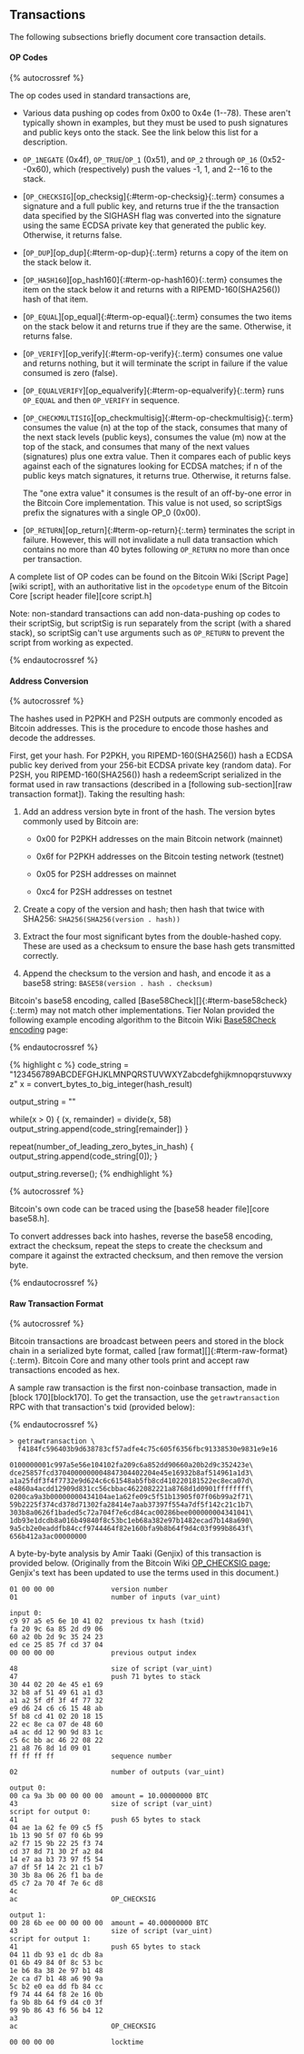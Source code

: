 ## Transactions

The following subsections briefly document core transaction details.

#### OP Codes

{% autocrossref %}

The op codes used in standard transactions are,

* Various data pushing op codes from 0x00 to 0x4e (1--78). These aren't
  typically shown in examples, but they must be used to push
  signatures and public keys onto the stack. See the link below this list
  for a description.

* `OP_1NEGATE` (0x4f), `OP_TRUE`/`OP_1` (0x51), and `OP_2` through
  `OP_16` (0x52--0x60), which (respectively) push the values -1, 1, and
  2--16 to the stack.

* [`OP_CHECKSIG`][op_checksig]{:#term-op-checksig}{:.term} consumes a signature and a full public key, and returns
  true if the the transaction data specified by the SIGHASH flag was
  converted into the signature using the same ECDSA private key that
  generated the public key.  Otherwise, it returns false.

* [`OP_DUP`][op_dup]{:#term-op-dup}{:.term} returns a copy of the item on the stack below it.

* [`OP_HASH160`][op_hash160]{:#term-op-hash160}{:.term} consumes the item on the stack below it and returns with
  a RIPEMD-160(SHA256()) hash of that item.

* [`OP_EQUAL`][op_equal]{:#term-op-equal}{:.term} consumes the two items on the stack below it and returns
  true if they are the same.  Otherwise, it returns false.

* [`OP_VERIFY`][op_verify]{:#term-op-verify}{:.term} consumes one value and returns nothing, but it will
  terminate the script in failure if the value consumed is zero (false).

* [`OP_EQUALVERIFY`][op_equalverify]{:#term-op-equalverify}{:.term} runs `OP_EQUAL` and then `OP_VERIFY` in sequence.

* [`OP_CHECKMULTISIG`][op_checkmultisig]{:#term-op-checkmultisig}{:.term} consumes the value (n) at the top of the stack,
  consumes that many of the next stack levels (public keys), consumes
  the value (m) now at the top of the stack, and consumes that many of
  the next values (signatures) plus one extra value. Then it compares
  each of public keys against each of the signatures looking for ECDSA
  matches; if n of the public keys match signatures, it returns true.
  Otherwise, it returns false.

    The "one extra value" it consumes is the result of an off-by-one
    error in the Bitcoin Core implementation. This value is not used, so
    scriptSigs prefix the signatures with a single OP_0 (0x00).

* [`OP_RETURN`][op_return]{:#term-op-return}{:.term} terminates the script in failure. However, this will not
  invalidate a null data transaction which contains no more than 40
  bytes following `OP_RETURN` no more than once per transaction.

A complete list of OP codes can be found on the Bitcoin Wiki [Script
Page][wiki script], with an authoritative list in the `opcodetype` enum
of the Bitcoin Core [script header file][core script.h]

Note: non-standard transactions can add non-data-pushing op codes to
their scriptSig, but scriptSig is run separately from the script (with a
shared stack), so scriptSig can't use arguments such as `OP_RETURN` to
prevent the script from working as expected.

{% endautocrossref %}

#### Address Conversion

{% autocrossref %}

The hashes used in P2PKH and P2SH outputs are commonly encoded as Bitcoin
addresses.  This is the procedure to encode those hashes and decode the
addresses.

First, get your hash.  For P2PKH, you RIPEMD-160(SHA256()) hash a ECDSA
public key derived from your 256-bit ECDSA private key (random data).
For P2SH, you RIPEMD-160(SHA256()) hash a redeemScript serialized in the
format used in raw transactions (described in a [following
sub-section][raw transaction format]).  Taking the resulting hash:

1. Add an address version byte in front of the hash.  The version
bytes commonly used by Bitcoin are:

    * 0x00 for P2PKH addresses on the main Bitcoin network (mainnet)

    * 0x6f for P2PKH addresses on the Bitcoin testing network (testnet)

    * 0x05 for P2SH addresses on mainnet

    * 0xc4 for P2SH addresses on testnet

2. Create a copy of the version and hash; then hash that twice with SHA256: `SHA256(SHA256(version . hash))`

3. Extract the four most significant bytes from the double-hashed copy.
   These are used as a checksum to ensure the base hash gets transmitted
   correctly.

4. Append the checksum to the version and hash, and encode it as a base58
   string: <!--[-->`BASE58(version . hash . checksum)`<!--]-->
 
Bitcoin's base58 encoding, called [Base58Check][]{:#term-base58check}{:.term} may not match other implementations. Tier
Nolan provided the following example encoding algorithm to the Bitcoin
Wiki [Base58Check
encoding](https://en.bitcoin.it/wiki/Base58Check_encoding) page:

{% endautocrossref %}

{% highlight c %}
code_string = "123456789ABCDEFGHJKLMNPQRSTUVWXYZabcdefghijkmnopqrstuvwxyz"
x = convert_bytes_to_big_integer(hash_result)

output_string = ""

while(x > 0) 
   {
       (x, remainder) = divide(x, 58)
       output_string.append(code_string[remainder])
   }

repeat(number_of_leading_zero_bytes_in_hash)
   {
   output_string.append(code_string[0]);
   }

output_string.reverse();
{% endhighlight %}

{% autocrossref %}

Bitcoin's own code can be traced using the [base58 header
file][core base58.h].

To convert addresses back into hashes, reverse the base58 encoding, extract
the checksum, repeat the steps to create the checksum and compare it
against the extracted checksum, and then remove the version byte.

{% endautocrossref %}

#### Raw Transaction Format

{% autocrossref %}

Bitcoin transactions are broadcast between peers and stored in the
block chain in a serialized byte format, called [raw format][]{:#term-raw-format}{:.term}. Bitcoin Core
and many other tools print and accept raw transactions encoded as hex.

A sample raw transaction is the first non-coinbase transaction, made in
[block 170][block170].  To get the transaction, use the `getrawtransaction` RPC with
that transaction's txid (provided below):

{% endautocrossref %}

~~~
> getrawtransaction \
  f4184fc596403b9d638783cf57adfe4c75c605f6356fbc91338530e9831e9e16

0100000001c997a5e56e104102fa209c6a852dd90660a20b2d9c352423e\
dce25857fcd3704000000004847304402204e45e16932b8af514961a1d3\
a1a25fdf3f4f7732e9d624c6c61548ab5fb8cd410220181522ec8eca07d\
e4860a4acdd12909d831cc56cbbac4622082221a8768d1d0901ffffffff\
0200ca9a3b00000000434104ae1a62fe09c5f51b13905f07f06b99a2f71\
59b2225f374cd378d71302fa28414e7aab37397f554a7df5f142c21c1b7\
303b8a0626f1baded5c72a704f7e6cd84cac00286bee000000004341041\
1db93e1dcdb8a016b49840f8c53bc1eb68a382e97b1482ecad7b148a690\
9a5cb2e0eaddfb84ccf9744464f82e160bfa9b8b64f9d4c03f999b8643f\
656b412a3ac00000000
~~~

A byte-by-byte analysis by Amir Taaki (Genjix) of this transaction is
provided below.  (Originally from the Bitcoin Wiki
[OP_CHECKSIG page](https://en.bitcoin.it/wiki/OP_CHECKSIG); Genjix's
text has been updated to use the terms used in this document.)

~~~
01 00 00 00              version number
01                       number of inputs (var_uint)

input 0:
c9 97 a5 e5 6e 10 41 02  previous tx hash (txid)
fa 20 9c 6a 85 2d d9 06 
60 a2 0b 2d 9c 35 24 23 
ed ce 25 85 7f cd 37 04
00 00 00 00              previous output index

48                       size of script (var_uint)
47                       push 71 bytes to stack
30 44 02 20 4e 45 e1 69
32 b8 af 51 49 61 a1 d3
a1 a2 5f df 3f 4f 77 32
e9 d6 24 c6 c6 15 48 ab
5f b8 cd 41 02 20 18 15
22 ec 8e ca 07 de 48 60
a4 ac dd 12 90 9d 83 1c
c5 6c bb ac 46 22 08 22
21 a8 76 8d 1d 09 01
ff ff ff ff              sequence number

02                       number of outputs (var_uint)

output 0:
00 ca 9a 3b 00 00 00 00  amount = 10.00000000 BTC
43                       size of script (var_uint)
script for output 0:
41                       push 65 bytes to stack
04 ae 1a 62 fe 09 c5 f5 
1b 13 90 5f 07 f0 6b 99 
a2 f7 15 9b 22 25 f3 74 
cd 37 8d 71 30 2f a2 84 
14 e7 aa b3 73 97 f5 54 
a7 df 5f 14 2c 21 c1 b7 
30 3b 8a 06 26 f1 ba de 
d5 c7 2a 70 4f 7e 6c d8 
4c 
ac                       OP_CHECKSIG

output 1:
00 28 6b ee 00 00 00 00  amount = 40.00000000 BTC
43                       size of script (var_uint)
script for output 1:
41                       push 65 bytes to stack
04 11 db 93 e1 dc db 8a  
01 6b 49 84 0f 8c 53 bc 
1e b6 8a 38 2e 97 b1 48 
2e ca d7 b1 48 a6 90 9a
5c b2 e0 ea dd fb 84 cc 
f9 74 44 64 f8 2e 16 0b 
fa 9b 8b 64 f9 d4 c0 3f 
99 9b 86 43 f6 56 b4 12 
a3                       
ac                       OP_CHECKSIG

00 00 00 00              locktime
~~~


